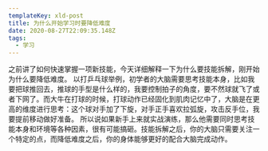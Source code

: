 ```yaml
---
templateKey: xld-post
title: 为什么开始学习时要降低难度
date: 2020-08-27T22:09:35.148Z
tags:
  - 学习
---
```


之前讲了如何快速掌握一项新技能，今天详细解释一下为什么要技能拆解，刚开始为什么要降低难度。 以打乒乓球举例，初学者的大脑需要思考技能本身，比如我要把球推回去，推球的手型是什么样的，我要控制拍子的角度，要不然球就飞了或者下网了。而大牛在打球的时候，打球动作已经固化到肌肉记忆中了，大脑是在更高的维度进行思考：这个球对手加了下旋，对手正手喜欢拉弧旋，攻击反手位，我要提前移动做好准备。 所以说如果新手上来就实战演练，那么他需要同时思考技能本身和环境等各种因素，很有可能搞砸。技能拆解之后，你的大脑只需要关注一个特定的点，而降低难度之后，你的身体能够更好的配合大脑完成动作。
